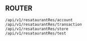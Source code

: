 ## ROUTER ##
 	/api/v1/resataurantRes/account
 	/api/v1/resataurantRes/transaction
 	/api/v1/resataurantRes/store
 	/api/v1/resataurantRes/test